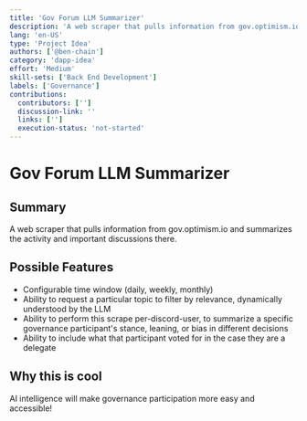 ```yaml
---
title: 'Gov Forum LLM Summarizer'
description: 'A web scraper that pulls information from gov.optimism.io and summarizes the activity and important discussions there.'
lang: 'en-US'
type: 'Project Idea'
authors: ['@ben-chain']
category: 'dapp-idea'
effort: 'Medium'
skill-sets: ['Back End Development']
labels: ['Governance']
contributions:
  contributors: ['']
  discussion-link: ''
  links: ['']
  execution-status: 'not-started'
---
```


# Gov Forum LLM Summarizer

## Summary

A web scraper that pulls information from gov.optimism.io and summarizes the activity and important discussions there.

## Possible Features

- Configurable time window (daily, weekly, monthly)
- Ability to request a particular topic to filter by relevance, dynamically understood by the LLM
- Ability to perform this scrape per-discord-user, to summarize a specific governance participant's stance, leaning, or bias in different decisions
- Ability to include what that participant voted for in the case they are a delegate

## Why this is cool

AI intelligence will make governance participation more easy and accessible!
